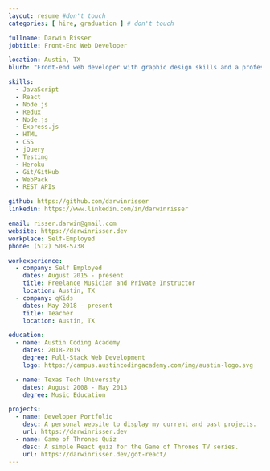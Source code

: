 ```yaml
---
layout: resume #don't touch
categories: [ hire, graduation ] # don't touch

fullname: Darwin Risser
jobtitle: Front-End Web Developer

location: Austin, TX
blurb: "Front-end web developer with graphic design skills and a professional background in education. Looking for opportunities with room for a highly motivated developer to grow."

skills:
  - JavaScript
  - React
  - Node.js
  - Redux
  - Node.js
  - Express.js
  - HTML
  - CSS
  - jQuery
  - Testing
  - Heroku
  - Git/GitHub
  - WebPack
  - REST APIs

github: https://github.com/darwinrisser
linkedin: https://www.linkedin.com/in/darwinrisser

email: risser.darwin@gmail.com
website: https://darwinrisser.dev
workplace: Self-Employed
phone: (512) 508-5738

workexperience:
  - company: Self Employed
    dates: August 2015 - present
    title: Freelance Musician and Private Instructor
    location: Austin, TX
  - company: qKids
    dates: May 2018 - present
    title: Teacher
    location: Austin, TX

education:
  - name: Austin Coding Academy
    dates: 2018-2019
    degree: Full-Stack Web Development
    logo: https://campus.austincodingacademy.com/img/austin-logo.svg

  - name: Texas Tech University
    dates: August 2008 - May 2013
    degree: Music Education

projects:
  - name: Developer Portfolio
    desc: A personal website to display my current and past projects.
    url: https://darwinrisser.dev
  - name: Game of Thrones Quiz
    desc: A simple React quiz for the Game of Thrones TV series.
    url: https://darwinrisser.dev/got-react/
---
```

